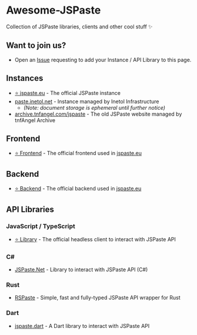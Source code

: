# Awesome-JSPaste
Collection of JSPaste libraries, clients and other cool stuff ✨

## Want to join us?
- Open an [Issue](https://github.com/jspaste/awesome-jspaste/issues/new) requesting to add your Instance / API Library to this page.

## Instances
- [⭐ jspaste.eu](https://jspaste.eu) - The official JSPaste instance
- [paste.inetol.net](https://paste.inetol.net) - Instance managed by Inetol Infrastructure
  - *(Note: document storage is ephemeral until further notice)*
- [archive.tnfangel.com/jspaste](https://archive.tnfangel.com/jspaste) - The old JSPaste website managed by tnfAngel Archive

## Frontend
- [⭐ Frontend](https://github.com/jspaste/frontend) - The official frontend used in [jspaste.eu](https://jspaste.eu)

## Backend
- [⭐ Backend](https://github.com/jspaste/backend) - The official backend used in [jspaste.eu](https://jspaste.eu)

## API Libraries
### JavaScript / TypeScript
- [⭐ Library](https://github.com/jspaste/library) - The official headless client to interact with JSPaste API

### C#
- [JSPaste.Net](https://github.com/mrgaton/jspaste.net) - Library to interact with JSPaste API (C#)

### Rust
- [RSPaste](https://github.com/aidakdev/rspaste) - Simple, fast and fully-typed JSPaste API wrapper for Rust

### Dart
- [jspaste.dart](https://github.com/nulkode/jspaste.dart) - A Dart library to interact with JSPaste API
